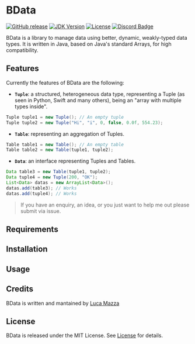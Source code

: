 # BData
[![GitHub release](https://img.shields.io/github/v/release/lucamazzza/BData?color=green&label=latest%20release&sort=semver)](https://github.com/lucamazzza/BData/releases/latest)
[![JDK Version](https://img.shields.io/badge/JDK-17-aa8664.svg?logo=oracle)](https://www.oracle.com/java/technologies/downloads/#java17)
[![License](https://img.shields.io/badge/License-MIT-purple)](LICENSE)
[![Discord Badge](https://img.shields.io/discord/1119987238202261664?color=5865F2&label=&logo=discord&logoColor=white)](https://discord.gg/B3yXwmHb2V)

BData is a library to manage data using better, dynamic, weakly-typed data types.
It is written in Java, based on Java's standard Arrays, for high compatibility.

## Features
Currently the features of BData are the following:
* **`Tuple`**: a structured, heterogeneous data type, representing a Tuple (as seen in Python, Swift and many others), being an "array with multiple types inside".
``` java
Tuple tuple1 = new Tuple(); // An empty tuple
Tuple tuple2 = new Tuple("Hi", "i", 0, false, 0.0f, 554.23);
```

* **`Table`**: representing an aggregation of Tuples.
``` java
Table table1 = new Table(); // An empty table
Table table2 = new Table(tuple1, tuple2);
```

* **`Data`**: an interface representing Tuples and Tables.
``` java
Data table3 = new Table(tuple1, tuple2);
Data tuple4 = new Tuple(200, "OK");
List<Data> datas = new ArrayList<Data>();
datas.add(table3); // Works
datas.add(tuple4); // Works
```

> If you have an enquiry, an idea, or you just want to help me out please submit via issue. 

## Requirements


## Installation


## Usage


## Credits
BData is written and mantained by [Luca Mazza](https://mazluc.ch)

## License
BData is released under the MIT License.
See [License](LICENSE) for details.

